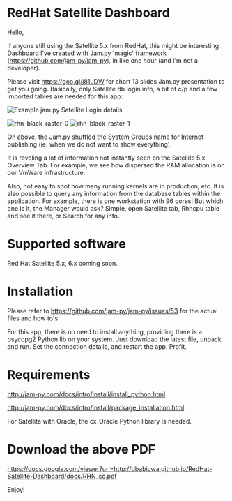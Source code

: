 # RedHat Satellite Dashboard

Hello,

if anyone still using the Satellite 5.x from RedHat, this might be interesting Dashboard I've created with Jam.py 'magic' framework (https://github.com/jam-py/jam-py), in like one hour (and I'm not a developer).

Please visit https://goo.gl/j81uDW for short 13 slides Jam.py presentation to get you going. Basically, only Satellite db login info, a bit of c/p and a few imported tables are needed for this app:

![Example jam.py Satellite Login details](https://user-images.githubusercontent.com/9026100/31700470-2f225d8a-b3fc-11e7-8085-285e51164a88.png  "Example jam.py Satellite Login details")

![rhn_black_raster-0](https://user-images.githubusercontent.com/9026100/35200887-76c7f3b2-ff50-11e7-8cd0-a536d1a971b7.png)
![rhn_black_raster-1](https://user-images.githubusercontent.com/9026100/35200888-7ae84ffa-ff50-11e7-9527-c1f1432954c2.png)

On above, the Jam.py shuffled the System Groups name for Internet publishing (ie. when we do not want to show everything).


It is reveling a lot of information not instantly seen on the Satellite 5.x Overview Tab. For example, we see how dispersed the RAM allocation is on our VmWare infrastructure.

Also, not easy to spot how many running kernels are in production, etc. It is also possible to query any information from the database tables within the application. For example, there is one workstation with 96 cores! But which one is it, the Manager would ask? Simple, open Satellite tab, Rhncpu table and see it there, or Search for any info.

Supported software
==================

Red Hat Satellite 5.x, 6.x coming soon.

Installation
============

Please refer to https://github.com/jam-py/jam-py/issues/53 for the actual files and how to's. 

For this app, there is no need to install anything, providing there is a psycopg2 Python lib on your system. 
Just download the latest file, unpack and run. Set the connection details, and restart the app. Profit.

Requirements
============

http://jam-py.com/docs/intro/install/install_python.html

http://jam-py.com/docs/intro/install/package_installation.html

For Satellite with Oracle, the cx_Oracle Python library is needed. 

Download the above PDF
======================

https://docs.google.com/viewer?url=http://dbabicwa.github.io/RedHat-Satellite-Dashboard/docs/RHN_sc.pdf


Enjoy!
